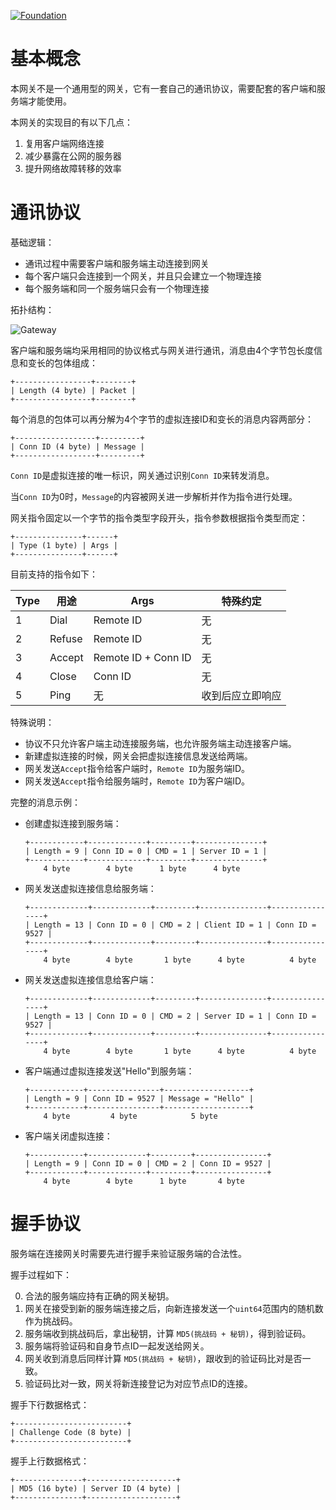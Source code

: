 [![Foundation](https://img.shields.io/badge/Golang-Foundation-green.svg)](http://golangfoundation.org)

基本概念
========

本网关不是一个通用型的网关，它有一套自己的通讯协议，需要配套的客户端和服务端才能使用。

本网关的实现目的有以下几点：

1. 复用客户端网络连接
2. 减少暴露在公网的服务器
3. 提升网络故障转移的效率

通讯协议
=======

基础逻辑：

+ 通讯过程中需要客户端和服务端主动连接到网关
+ 每个客户端只会连接到一个网关，并且只会建立一个物理连接
+ 每个服务端和同一个服务端只会有一个物理连接

拓扑结构：

![Gateway](https://raw.githubusercontent.com/fastgo/gateway/master/gateway.png)

客户端和服务端均采用相同的协议格式与网关进行通讯，消息由4个字节包长度信息和变长的包体组成：

```
+-----------------+--------+
| Length (4 byte) | Packet |
+-----------------+--------+
```

每个消息的包体可以再分解为4个字节的虚拟连接ID和变长的消息内容两部分：

```
+------------------+---------+
| Conn ID (4 byte) | Message |
+------------------+---------+
```

`Conn ID`是虚拟连接的唯一标识，网关通过识别`Conn ID`来转发消息。

当`Conn ID`为0时，`Message`的内容被网关进一步解析并作为指令进行处理。

网关指令固定以一个字节的指令类型字段开头，指令参数根据指令类型而定：

```
+---------------+------+
| Type (1 byte) | Args |
+---------------+------+
```

目前支持的指令如下：

| **Type** | **用途** | **Args** | **特殊约定** |
| ---- | ---- | ---- | ---- |
| 1 | Dial | Remote ID | 无 |
| 2 | Refuse | Remote ID | 无 |
| 3 | Accept | Remote ID + Conn ID | 无 |
| 4 | Close | Conn ID | 无 |
| 5 | Ping | 无 | 收到后应立即响应 |

特殊说明：

+ 协议不只允许客户端主动连接服务端，也允许服务端主动连接客户端。
+ 新建虚拟连接的时候，网关会把虚拟连接信息发送给两端。
+ 网关发送`Accept`指令给客户端时，`Remote ID`为服务端ID。
+ 网关发送`Accept`指令给服务端时，`Remote ID`为客户端ID。

完整的消息示例：

+ 创建虚拟连接到服务端：

	```
	+------------+-------------+---------+---------------+
	| Length = 9 | Conn ID = 0 | CMD = 1 | Server ID = 1 |
	+------------+-------------+---------+---------------+
        4 byte        4 byte      1 byte      4 byte
	```

+ 网关发送虚拟连接信息给服务端：

	```
	+-------------+-------------+---------+---------------+----------------+
	| Length = 13 | Conn ID = 0 | CMD = 2 | Client ID = 1 | Conn ID = 9527 |
	+-------------+-------------+---------+---------------+----------------+
	    4 byte        4 byte       1 byte      4 byte          4 byte
	```

+ 网关发送虚拟连接信息给客户端：

	```
	+-------------+-------------+---------+---------------+----------------+
	| Length = 13 | Conn ID = 0 | CMD = 2 | Server ID = 1 | Conn ID = 9527 |
	+-------------+-------------+---------+---------------+----------------+
	    4 byte        4 byte       1 byte      4 byte          4 byte
	```

+ 客户端通过虚拟连接发送"Hello"到服务端：

	```
	+------------+----------------+-------------------+
	| Length = 9 | Conn ID = 9527 | Message = "Hello" |
	+------------+----------------+-------------------+
        4 byte         4 byte            5 byte
	```

+ 客户端关闭虚拟连接：

	```
	+------------+-------------+---------+----------------+
	| Length = 9 | Conn ID = 0 | CMD = 2 | Conn ID = 9527 |
	+------------+-------------+---------+----------------+
        4 byte        4 byte      1 byte       4 byte
	```

握手协议
=======

服务端在连接网关时需要先进行握手来验证服务端的合法性。

握手过程如下：

0. 合法的服务端应持有正确的网关秘钥。
1. 网关在接受到新的服务端连接之后，向新连接发送一个`uint64`范围内的随机数作为挑战码。
2. 服务端收到挑战码后，拿出秘钥，计算 `MD5(挑战码 + 秘钥)`，得到验证码。
3. 服务端将验证码和自身节点ID一起发送给网关。
4. 网关收到消息后同样计算 `MD5(挑战码 + 秘钥)`，跟收到的验证码比对是否一致。
5. 验证码比对一致，网关将新连接登记为对应节点ID的连接。

握手下行数据格式：

```
+-------------------------+
| Challenge Code (8 byte) |
+-------------------------+
```

握手上行数据格式：

```
+---------------+--------------------+
| MD5 (16 byte) | Server ID (4 byte) |
+---------------+--------------------+
```
